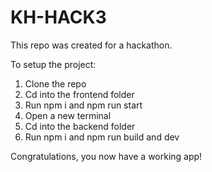 # KH-HACK3

This repo was created for a hackathon.

To setup the project:

1.  Clone the repo
2.  Cd into the frontend folder
3.  Run npm i and npm run start
4.  Open a new terminal
5.  Cd into the backend folder
6.  Run npm i and npm run build and dev

Congratulations, you now have a working app!
